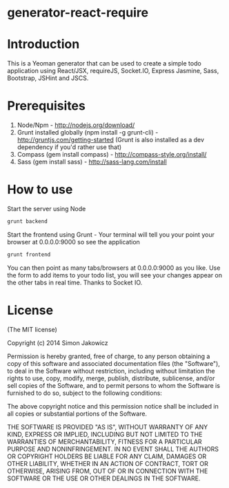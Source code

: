 generator-react-require
=======================

# Introduction

This is a Yeoman generator that can be used to create a simple todo application using React/JSX, requireJS, Socket.IO, Express Jasmine, Sass, Bootstrap, JSHint and JSCS.

# Prerequisites

1. Node/Npm - http://nodejs.org/download/
2. Grunt installed globally (npm install -g grunt-cli) - http://gruntjs.com/getting-started (Grunt is also installed as a dev dependency if you'd rather use that)
3. Compass (gem install compass) - http://compass-style.org/install/
4. Sass (gem install sass) - http://sass-lang.com/install

# How to use

Start the server using Node

```Bash
grunt backend
```

Start the frontend using Grunt - Your terminal will tell you your point your browser at 0.0.0.0:9000 so see the application

```Bash
grunt frontend
```

You can then point as many tabs/browsers at 0.0.0.0:9000 as you like. Use the form to add items to your todo list, you will see your changes appear on the other tabs in real time. Thanks to Socket IO.

# License

(The MIT license)

Copyright (c) 2014 Simon Jakowicz

Permission is hereby granted, free of charge, to any person obtaining a copy of this software and associated documentation files (the "Software"), to deal in the Software without restriction, including without limitation the rights to use, copy, modify, merge, publish, distribute, sublicense, and/or sell copies of the Software, and to permit persons to whom the Software is furnished to do so, subject to the following conditions:

The above copyright notice and this permission notice shall be included in all copies or substantial portions of the Software.

THE SOFTWARE IS PROVIDED "AS IS", WITHOUT WARRANTY OF ANY KIND, EXPRESS OR IMPLIED, INCLUDING BUT NOT LIMITED TO THE WARRANTIES OF MERCHANTABILITY, FITNESS FOR A PARTICULAR PURPOSE AND NONINFRINGEMENT. IN NO EVENT SHALL THE AUTHORS OR COPYRIGHT HOLDERS BE LIABLE FOR ANY CLAIM, DAMAGES OR OTHER LIABILITY, WHETHER IN AN ACTION OF CONTRACT, TORT OR OTHERWISE, ARISING FROM, OUT OF OR IN CONNECTION WITH THE SOFTWARE OR THE USE OR OTHER DEALINGS IN THE SOFTWARE.
